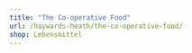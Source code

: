 ```yaml
---
title: "The Co-operative Food"
url: /haywards-heath/the-co-operative-food/
shop: Lebensmittel
---
```


